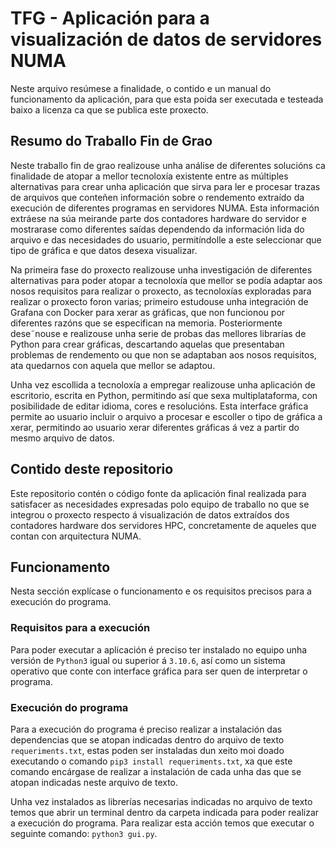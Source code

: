 # TFG - Aplicación para a visualización de datos de servidores NUMA


Neste arquivo resúmese a finalidade, o contido e un manual do funcionamento da aplicación, para que esta poida ser executada e testeada baixo a licenza ca que se publica este proxecto.


## Resumo do Traballo Fin de Grao

Neste traballo fin de grao realizouse unha análise de diferentes solucións ca finalidade de atopar a mellor tecnoloxía existente entre as múltiples alternativas para crear unha aplicación que sirva para ler e procesar trazas de arquivos que conteñen información sobre o rendemento extraído da execución de diferentes programas en servidores NUMA. Esta información extráese na súa meirande parte dos contadores hardware do servidor e mostrarase como diferentes saídas dependendo da información lida do arquivo e das necesidades do usuario, permitíndolle a este seleccionar que tipo de gráfica e que datos desexa visualizar.

Na primeira fase do proxecto realizouse unha investigación de diferentes alternativas para poder atopar a tecnoloxía que mellor se podía adaptar aos nosos requisitos para realizar o proxecto, as tecnoloxías exploradas para realizar o proxecto foron varias; primeiro estudouse unha integración de Grafana con Docker para xerar as gráficas, que non funcionou por diferentes razóns que se especifican na memoria. Posteriormente dese˜nouse e realizouse unha serie de probas das mellores librarías de Python para crear gráficas, descartando aquelas que presentaban problemas de rendemento ou que non se adaptaban aos nosos requisitos, ata quedarnos con aquela que mellor se adaptou.

Unha vez escollida a tecnoloxía a empregar realizouse unha aplicación de escritorio, escrita en Python, permitindo así que sexa multiplataforma, con posibilidade de editar idioma, cores e resolucións. Esta interface gráfica permite ao usuario incluir o arquivo a procesar e escoller o tipo de gráfica a xerar, permitindo ao usuario xerar diferentes gráficas á vez a partir do mesmo arquivo de datos.

## Contido deste repositorio

Este repositorio contén o código fonte da aplicación final realizada para satisfacer as necesidades expresadas polo equipo de traballo no que se integrou o proxecto respecto á visualización de datos extraídos dos contadores hardware dos servidores HPC, concretamente de aqueles que contan con arquitectura NUMA.

## Funcionamento

Nesta sección explícase o funcionamento e os requisitos precisos para a execución do programa.

### Requisitos para a execución

Para poder executar a aplicación é preciso ter instalado no equipo unha versión de ``Python3`` igual ou superior á ``3.10.6``, así como un sistema operativo que conte con interface gráfica para ser quen de interpretar o programa.

### Execución do programa

Para a execución do programa é preciso realizar a instalación das dependencias que se atopan indicadas dentro do arquivo de texto ```requeriments.txt```, estas poden ser instaladas dun xeito moi doado executando o comando ```pip3 install requeriments.txt```, xa que este comando encárgase de realizar a instalación de cada unha das que se atopan indicadas neste arquivo de texto.

Unha vez instalados as librerías necesarias indicadas no arquivo de texto temos que abrir un terminal dentro da carpeta indicada para poder realizar a execución do programa. Para realizar esta acción temos que executar o seguinte comando: ```python3 gui.py```.
